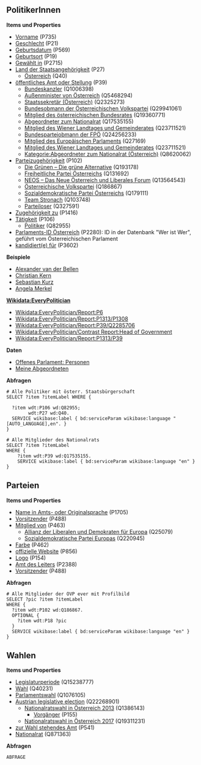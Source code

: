 


## PolitikerInnen

**Items und Properties**

- [Vorname](https://www.wikidata.org/wiki/Property:P735) (P735)
- [Geschlecht](https://www.wikidata.org/wiki/Property:P21) (P21)
- [Geburtsdatum](https://www.wikidata.org/wiki/Property:P569) (P569)
- [Geburtsort](https://www.wikidata.org/wiki/Property:P19) (P19)
- [Gewählt in](https://www.wikidata.org/wiki/Property:P2715) (P2715)
- [Land der Staatsangehörigkeit](https://www.wikidata.org/wiki/Property:P27) (P27)
	- [Österreich](https://www.wikidata.org/wiki/Q40) (Q40)
- [öffentliches Amt oder Stellung](https://www.wikidata.org/wiki/Property:P39) (P39)
	- [Bundeskanzler](https://www.wikidata.org/wiki/Q1006398) (Q1006398)
	- [Außenminister von Österreich](https://www.wikidata.org/wiki/Q5468294) (Q5468294)
	- [Staatssekretär (Österreich)](https://www.wikidata.org/wiki/Q2325273) (Q2325273)
	- [Bundesobmann der Österreichischen Volkspartei](https://www.wikidata.org/wiki/Q29941061) (Q29941061)
	- [Mitglied des österreichischen Bundesrates](https://www.wikidata.org/wiki/Q19360771) (Q19360771)
	- [Abgeordneter zum Nationalrat](https://www.wikidata.org/wiki/Q17535155) (Q17535155)
	- [Mitglied des Wiener Landtages und Gemeinderates](https://www.wikidata.org/wiki/Q23711521) (Q23711521)
	- [Bundesparteiobmann der FPÖ](https://www.wikidata.org/wiki/Q24256233) (Q24256233)
	- [Mitglied des Europäischen Parlaments](https://www.wikidata.org/wiki/Q27169) (Q27169)
	- [Mitglied des Wiener Landtages und Gemeinderates](https://www.wikidata.org/wiki/Q23711521) (Q23711521)
	- [Kategorie:Abgeordneter zum Nationalrat (Österreich)](https://www.wikidata.org/wiki/Q8620062) (Q8620062)
- [Parteizugehörigkeit](https://www.wikidata.org/wiki/Property:P102) (P102)
	- [Die Grünen – Die grüne Alternative](https://www.wikidata.org/wiki/Q193178) (Q193178)
	- [Freiheitliche Partei Österreichs](https://www.wikidata.org/wiki/Q131692) (Q131692)
	- [NEOS – Das Neue Österreich und Liberales Forum](https://www.wikidata.org/wiki/Q13564543) (Q13564543)
	- [Österreichische Volkspartei](https://www.wikidata.org/wiki/Q186867) (Q186867)
	- [Sozialdemokratische Partei Österreichs](https://www.wikidata.org/wiki/Q179111) (Q179111)
	- [Team Stronach](https://www.wikidata.org/wiki/Q103748) (Q103748)
	- [Parteiloser](https://www.wikidata.org/wiki/Q327591) (Q327591)
- [Zugehörigkeit zu](https://www.wikidata.org/wiki/Property:P1416) (P1416)
- [Tätigkeit](https://www.wikidata.org/wiki/Property:P106) (P106)
	- [Politiker](https://www.wikidata.org/wiki/Q82955) (Q82955)
- [Parlaments-ID Österreich](https://www.wikidata.org/wiki/Property:P2280) (P2280): ID in der Datenbank "Wer ist Wer", geführt vom Österreichischen Parlament
- [kandidiert(e) für](https://www.wikidata.org/wiki/Property:P3602) (P3602)

**Beispiele**

- [Alexander van der Bellen](https://www.wikidata.org/wiki/Q78869)
- [Christian Kern](https://www.wikidata.org/wiki/Q18135060)
- [Sebastian Kurz](https://www.wikidata.org/wiki/Q2262885)
- [Angela Merkel](https://www.wikidata.org/wiki/Q567)


**[Wikidata:EveryPolitician](https://www.wikidata.org/w/index.php?title=Wikidata:EveryPolitician)**
- [Wikidata:EveryPolitician/Report:P6](https://www.wikidata.org/wiki/Wikidata:EveryPolitician/Report:P6)
- [Wikidata:EveryPolitician/Report:P1313/P1308](https://www.wikidata.org/wiki/Wikidata:EveryPolitician/Report:P1313/P1308)
- [Wikidata:EveryPolitician/Report:P39/Q2285706](https://www.wikidata.org/wiki/Wikidata:EveryPolitician/Report:P39/Q2285706)
- [Wikidata:EveryPolitician/Contrast Report:Head of Government](https://www.wikidata.org/wiki/Wikidata:EveryPolitician/Contrast_Report:Head_of_Government)
- [Wikidata:EveryPolitician/Report:P1313/P39](https://www.wikidata.org/wiki/Wikidata:EveryPolitician/Report:P1313/P39)

**Daten**

- [Offenes Parlament: Personen](https://offenesparlament.at/personen/XXV/)
- [Meine Abgeordneten](https://www.meineabgeordneten.at/)	

**Abfragen**

```
# Alle Politiker mit österr. Staatsbürgerschaft
SELECT ?item ?itemLabel WHERE {
  
  ?item wdt:P106 wd:Q82955;
        wdt:P27 wd:Q40.
  SERVICE wikibase:label { bd:serviceParam wikibase:language "[AUTO_LANGUAGE],en". }
}
```

```
# Alle Mitglieder des Nationalrats
SELECT ?item ?itemLabel
WHERE {
	?item wdt:P39 wd:Q17535155.
	SERVICE wikibase:label { bd:serviceParam wikibase:language "en" }
}
```

## Parteien

**Items und Properties**

- [Name in Amts- oder Originalsprache](https://www.wikidata.org/wiki/Property:P1705) (P1705)
- [Vorsitzender](https://www.wikidata.org/wiki/Property:P488) (P488)
- [Mitglied von](https://www.wikidata.org/wiki/Property:P463) (P463)
	- [Allianz der Liberalen und Demokraten für Europa](https://www.wikidata.org/wiki/Q25079) (Q25079)
	- [Sozialdemokratische Partei Europas](https://www.wikidata.org/wiki/Q220945) (Q220945)
- [Farbe](https://www.wikidata.org/wiki/Property:P462) (P462)
- [offizielle Website](https://www.wikidata.org/wiki/Property:P856) (P856)
- [Logo](https://www.wikidata.org/wiki/Property:P154) (P154)
- [Amt des Leiters](https://www.wikidata.org/wiki/Property:P2388) (P2388)
- [Vorsitzender](https://www.wikidata.org/wiki/Property:P488) (P488)

**Abfragen**

```
# Alle Mitglieder der ÖVP ever mit Profilbild
SELECT ?pic ?item ?itemLabel
WHERE {
  ?item wdt:P102 wd:Q186867.
  OPTIONAL {
    ?item wdt:P18 ?pic
  }
  SERVICE wikibase:label { bd:serviceParam wikibase:language "en" }
}
```

## Wahlen

**Items und Properties**

- [Legislaturperiode](https://www.wikidata.org/wiki/Q15238777) (Q15238777)
- [Wahl](https://www.wikidata.org/wiki/Q40231) (Q40231)
- [Parlamentswahl](https://www.wikidata.org/wiki/Q1076105) (Q1076105)
- [Austrian legislative election](https://www.wikidata.org/wiki/Q22268901) (Q22268901)
	- [Nationalratswahl in Österreich 2013](https://www.wikidata.org/wiki/Q1386143) (Q1386143)
		- [Vorgänger](https://www.wikidata.org/wiki/Property:P155) (P155)
	- [Nationalratswahl in Österreich 2017](https://www.wikidata.org/wiki/Q19311231) (Q19311231)
- [zur Wahl stehendes Amt](https://www.wikidata.org/wiki/Property:P541) (P541)
- [Nationalrat](https://www.wikidata.org/wiki/Q871363) (Q871363)


**Abfragen**

```
ABFRAGE
```






